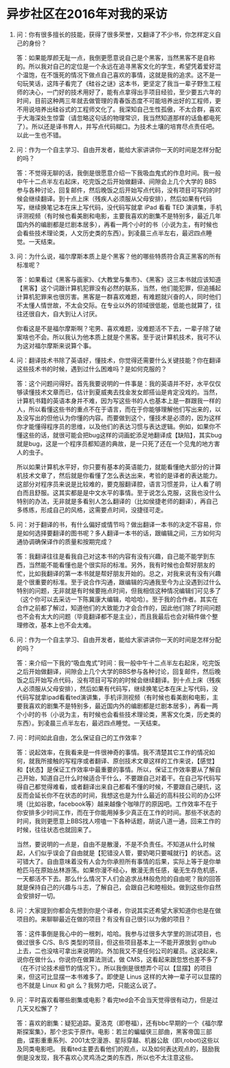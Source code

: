 # 异步社区在2016年对我的采访

1. 问：你有很多擅长的技能，获得了很多荣誉，又翻译了不少书，你怎样定义自己的身份？

   答：如果能厚颜无耻一点，我倒更愿意说自己是个黑客，当然黑客不是自称的。所以我对自己的定位是一个永远在追寻黑客文化的学生，希望凭着爱好混个温饱，在不饿死的情况下做点自己喜欢的事情，这就是我的追求。这不是一句玩笑话，这阵子看完了《硅谷之谜》这本书，更坚定了我当一辈子野生工程师的决心，一门好的技术用好了，能有点拿得出手项目经验，至少要五六年的时间，目前这种两三年就去做管理的青春饭态度不可能培养出好的工程师，更不用说培养出硅谷式的工程师文化了。我深知自己生性孤傲，不太合群，喜欢于大海深处生惊雷（请忽略这句话的物理常识，我当然知道那样的话鱼都电死了）。所以还是译书育人，并写点代码糊口。为技术土壤的培育尽点责任吧。以此一生也不错。

2. 问：作为一个自主学习、自由开发者，能给大家讲讲你一天的时间是怎样分配的吗？

   答：不觉得无聊的话，我倒是很愿意介绍一下我吸血鬼式的作息时间。我一般中午十二点半左右起床，吃完饭之后开始做翻译、间隙会上几个大学的 BBS 参与各种讨论，回复邮件，然后晚饭之后开始写点代码，没有项目可写的的时候会继续翻译。到十点上床（残疾人必须服从父母安排），然后如果有代码写，继续换笔记本在床上写代码，没代码写就拿 iPad 看看 TED 演讲集，手机评测视频（有时候也看美剧和电影，主要我喜欢的剧集不是特别多，最近几年国内外的编剧都是烂剧本居多），再看一两个小时的书（小说为主，有时候也会看些技术理论类，人文历史类的东西）。到凌晨三点半左右，最迟四点睡觉。一天结束。

3. 问：为什么说，福尔摩斯本质上是个黑客？他的哪些特质符合真正黑客的所有标准呢？

   答：如果看过《黑客与画家》、《大教堂与集市》、《黑客》这三本书就应该知道【黑客】这个词跟计算机犯罪没有必然的联系，当然，他们能犯罪，但追捕起计算机犯罪来也很厉害。黑客是一群喜欢难题，有难题就兴奋的人，同时他们不太懂人情世故，不太会交际。在专业以外的领域很低能，低能也就算了，往往还很自大，自大到让人讨厌。  

   你看这是不是福尔摩斯啊？宅男、喜欢难题，没难题活不下去，一辈子除了破案啥也不会。所以我认为他本质上就是个黑客。至于说计算机技术，我可不认为这对福尔摩斯来说算个事。

4. 问：翻译技术书除了英语好，懂技术，你觉得还需要什么关键技能？你在翻译这些技术书的时候，遇到过什么困难吗？是如何克服的？

   答：这个问题问得好。首先我要说明的一件事是：我的英语并不好，水平仅仅够读懂技术文章而已，估计到夏威夷去找金发女郎搭讪是肯定没戏的。当然，计算机书籍的英语本身并不难，因为写这些书的人也基本上是一群跟我一样的人，所以看懂这些书的重点不在于语言，而在于你能够理解他们写出来的，以及没写出的但他认为你懂的内容。而要做到这个，懂技术是必须的，因为这样你才能懂得程序员的思维，以及他们的表达习惯与表达逻辑。例如，如果你不懂这些的话，就很可能会把bug这样的词画蛇添足地翻译成【缺陷】，其实bug就是bug，这是一个程序员都知道的典故，是一只死了还在一个见鬼的地方害人的虫子。  

   所以如果计算机水平好，你只要有基本的英语能力，就能看懂绝大部分的计算机技术文章了，然后就是你看懂了怎么表达出来，考验的是译者的表达能力。这部分对程序员来说是比较难的，要克服翻译腔，语言习惯差异，让人看了明白而且舒服。这其实都是是中文水平的事情。至于说怎么克服，这我也没什么特别的办法，无非就是多看别人怎么翻译的（比如侯捷老师的翻译），再自己多练练，形成自己的风格，这需要点时间，没捷径可走。

5. 问：对于翻译的书，有什么偏好或情节吗？做出翻译一本书的决定不容易，你是如何选择要翻译的图书呢？多人翻译一本书的话，跟编辑之间，三方如何沟通协调确保译作的质量和按期完成？

   答：我翻译往往是看我自己对这本书的内容有没有兴趣，自己能不能学到东西，当然能不能看懂也是个很实际的标准。另外，我有时候也会帮好朋友的忙，比如我翻译的第一本书就是帮好朋友开始的。总之，对我来说有没有兴趣是个很重要的标准。至于说合作沟通，跟编辑的沟通我至今为止没遇到过什么特别的问题，无非就是有时候要拖点时间，但我相信这种情况编辑们可见多了（这个你可以去采访一下陈冀康大编辑，哈哈哈）。至于我的合作者。其实在合作之前都了解过，知道他们的大致能力才会合作的，因此他们除了时间问题也不会有太大的问题（毕竟翻译都不是主业），而且我最后也会对稿件做个整理修改，基本上也不会太难。

6. 问：作为一个自主学习、自由开发者，能给大家讲讲你一天的时间是怎样分配的吗？

   答：来介绍一下我的“吸血鬼式”时间：我一般中午十二点半左右起床，吃完饭之后开始做翻译，间隙会上几个大学的BBS参与各种讨论，回复邮件，然后晚饭之后开始写点代码，没有项目可写的的时候会继续翻译。到十点上床（残疾人必须服从父母安排），然后如果有代码写，继续换笔记本在床上写代码，没代码写就拿ipad看看ted演讲集，手机评测视频（有时候也看美剧和电影，主要我喜欢的剧集不是特别多，最近国内外的编剧都是烂剧本居多），再看一两个小时的书（小说为主，有时候也会看些技术理论类，黑客文化类，历史类的东西）。到凌晨三点半左右，最迟四点睡觉。一天结束。

7. 问：时间如此自由，怎么保证自己的工作效率？

   答：说起效率，在我看来是一件很神奇的事情。我不清楚其它工作的情况如何，就我所接触的写程序或者翻译、原创技术文章这样的工作来说，【感觉】和【状态】是保证工作效率中最重要的事情。所以，保证工作效率要从了解自己开始，知道自己什么时候适合干什么，不要跟自己对着干。在自己写代码写得自己都觉得难看，或者翻译出来自己都看不懂的时候，不要跟自己硬抗，这反而会延长你不在状态的时间，我想这也是为什么最近的高科技公司的办公环境（比如谷歌，facebook等）越来越像个咖啡厅的原因吧。工作效率不在于你安排多少时间工作，而在于你能用掉多少真正在工作的时间。那些不状态的时间，我则更愿意上BBS找人唠嗑一下各种话题，胡说八道一通，回来工作的时候，往往状态也就回来了。  

   当然，要说明的一点是，自由不是散漫，不是不负责任。不知道从什么时候起，人们似乎误会了自由就是【犯错没人管，要奶喝只要喊就行】的状态。这可错大了。自由意味着没有人会为你承担所有事情的后果，实际上等于是你单枪匹马在原始丛林游荡。如果你漫不经心，散漫无责任感，毫无生存危机感，一天都活不下去。那么什么情况下人们会追求丛林般危险的自由呢？我的回答就是保持自己的兴趣与斗志，了解自己，会跟自己和睦相处。做到这些你自然会安排好一切。

8. 问：大家提到你都会先想到你是个译者，你说其实还希望大家知道你也是在做项目的。来聊聊最近在做的项目？有没有自己很引以为傲的项目？

   答：这件事倒是我心中的一根刺，哈哈。我参与过很多大学里的测试项目，也做过很多 C/S、B/S 类型的项目，但这些项目基本上一不能开源放到 github 上去，二也没啥可拿出来说明的。外加我又不是任何公司的雇员。这说起来，说你在做什么，你说你在做算法测试，做 CMS，这看起来跟忽悠也差不多了（在不讨论技术细节的情况下）。所以我倒是很想弄个可以【显摆】的项目来，但这可比显摆一本书难多了。即使是 Linus 这样的大神一辈子可以显摆的也不就是 Linux 和 git 么？我努力吧，只能这么说了。

9. 问：平时喜欢看哪些剧集或电影？看完ted会不会当天觉得很有动力，但是过几天又松懈了？

   答：喜欢的剧集：疑犯追踪。夏洛克（即卷福），还有bbc早期的一个《福尔摩斯探案集》，那个忠实于原作。电影：若兰的蝙蝠侠三部曲，黑客帝国三部曲，谍影重重系列、2001太空漫游、星际穿越、机器公敌（即I,robot)这些以及同类电影吧。 我看ted主要去看他们的观点，以及如何表达观点的，鼓励我倒是没发现，我不喜欢心灵鸡汤之类的东西，所以也不太注意这些。
